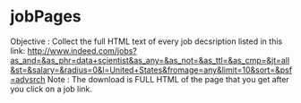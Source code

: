 # jobPages

Objective : Collect the full HTML text of every job decsription listed in this link: 
http://www.indeed.com/jobs?as_and=&as_phr=data+scientist&as_any=&as_not=&as_ttl=&as_cmp=&jt=all&st=&salary=&radius=0&l=United+States&fromage=any&limit=10&sort=&psf=advsrch
Note : The download is FULL HTML of the page that you get after you click on a job link.
